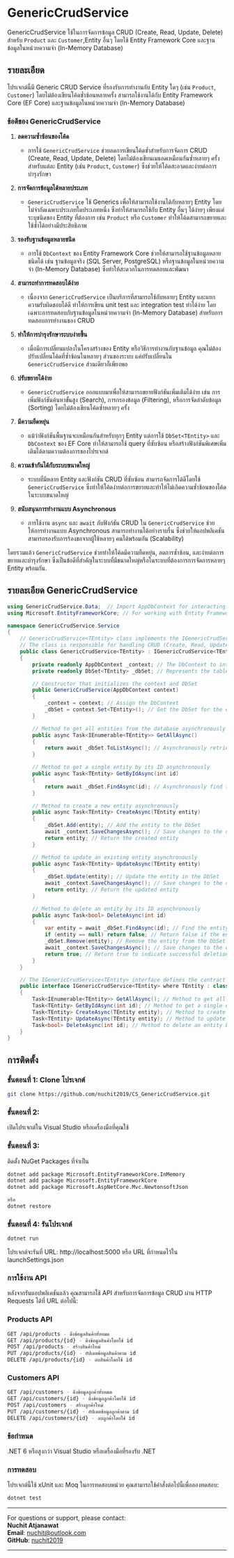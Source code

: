 # GenericCrudService

GenericCrudService ใช้ในการจัดการข้อมูล CRUD (Create, Read, Update, Delete) สำหรับ `Product` และ `Customer`,Entity อื่นๆ  โดยใช้ Entity Framework Core และฐานข้อมูลในหน่วยความจำ (In-Memory Database)

## รายละเอียด

โปรเจกต์นี้มี Generic CRUD Service ที่รองรับการทำงานกับ Entity ใดๆ (เช่น `Product`, `Customer`) โดยไม่ต้องเขียนโค้ดซ้ำซ้อนหลายครั้ง สามารถใช้งานได้กับ Entity Framework Core (EF Core) และฐานข้อมูลในหน่วยความจำ (In-Memory Database)

### ข้อดีของ **GenericCrudService**

1. **ลดความซ้ำซ้อนของโค้ด**
   - การใช้ `GenericCrudService` ช่วยลดการเขียนโค้ดซ้ำสำหรับการจัดการ CRUD (Create, Read, Update, Delete) โดยไม่ต้องเขียนเมธอดเหมือนกันซ้ำหลายๆ ครั้งสำหรับแต่ละ Entity (เช่น `Product`, `Customer`) ซึ่งช่วยให้โค้ดสะอาดและง่ายต่อการบำรุงรักษา

2. **การจัดการข้อมูลได้หลายประเภท**
   - `GenericCrudService` ใช้ Generics เพื่อให้สามารถใช้งานได้กับหลายๆ Entity โดยไม่จำกัดเฉพาะประเภทใดประเภทหนึ่ง ซึ่งทำให้สามารถใช้กับ Entity อื่นๆ ได้ง่ายๆ เพียงแค่ระบุชนิดของ Entity ที่ต้องการ เช่น `Product` หรือ `Customer` ทำให้โค้ดสามารถขยายและใช้ซ้ำได้อย่างมีประสิทธิภาพ

3. **รองรับฐานข้อมูลหลายชนิด**
   - การใช้ `DbContext` ของ Entity Framework Core ช่วยให้สามารถใช้ฐานข้อมูลหลายชนิดได้ เช่น ฐานข้อมูลจริง (SQL Server, PostgreSQL) หรือฐานข้อมูลในหน่วยความจำ (In-Memory Database) ซึ่งทำให้สะดวกในการทดสอบและพัฒนา

4. **สามารถทำการทดสอบได้ง่าย**
   - เนื่องจาก `GenericCrudService` เป็นบริการที่สามารถใช้กับหลายๆ Entity และแยกความรับผิดชอบได้ดี ทำให้การเขียน unit test และ integration test ทำได้ง่าย โดยเฉพาะการทดสอบกับฐานข้อมูลในหน่วยความจำ (In-Memory Database) สำหรับการทดสอบการทำงานของ CRUD

5. **ทำให้การบำรุงรักษาระบบง่ายขึ้น**
   - เมื่อมีการเปลี่ยนแปลงในโครงสร้างของ Entity หรือวิธีการทำงานกับฐานข้อมูล คุณไม่ต้องปรับเปลี่ยนโค้ดที่ซ้ำซ้อนในหลายๆ ส่วนของระบบ แค่ปรับเปลี่ยนใน `GenericCrudService` ส่วนเดียวก็เพียงพอ

6. **ปรับขยายได้ง่าย**
   - `GenericCrudService` ออกแบบมาเพื่อให้สามารถขยายฟังก์ชันเพิ่มเติมได้ง่าย เช่น การเพิ่มฟังก์ชันค้นหาขั้นสูง (Search), การกรองข้อมูล (Filtering), หรือการจัดลำดับข้อมูล (Sorting) โดยไม่ต้องเขียนโค้ดซ้ำหลายๆ ครั้ง

7. **มีความยืดหยุ่น**
   - แม้ว่าฟังก์ชันพื้นฐานจะเหมือนกันสำหรับทุกๆ Entity แต่การใช้ `DbSet<TEntity>` และ `DbContext` ของ EF Core ทำให้สามารถใช้ query ที่ซับซ้อน หรือสร้างฟังก์ชันพิเศษเพิ่มเติมได้ตามความต้องการของโปรเจกต์

8. **ความเข้ากันได้กับระบบขนาดใหญ่**
   - ระบบที่มีหลาย Entity และฟังก์ชัน CRUD ที่ซับซ้อน สามารถจัดการได้ดีโดยใช้ `GenericCrudService` ซึ่งทำให้โค้ดง่ายต่อการขยายและทำให้ไม่เกิดความซ้ำซ้อนของโค้ดในระบบขนาดใหญ่

9. **สนับสนุนการทำงานแบบ Asynchronous**
   - การใช้งาน `async` และ `await` กับฟังก์ชัน CRUD ใน `GenericCrudService` ช่วยให้การทำงานแบบ Asynchronous สามารถทำงานได้อย่างราบรื่น ซึ่งช่วยให้แอปพลิเคชันสามารถรองรับการร้องขอจากผู้ใช้หลายๆ คนได้พร้อมกัน (Scalability)

โดยรวมแล้ว `GenericCrudService` ช่วยทำให้โค้ดมีความยืดหยุ่น, ลดการซ้ำซ้อน, และง่ายต่อการขยายและบำรุงรักษา ซึ่งเป็นข้อดีที่สำคัญในระบบที่มีขนาดใหญ่หรือในระบบที่ต้องการการจัดการหลายๆ Entity พร้อมกัน.

## รายละเอียด GenericCrudService
```csharp
using GenericCrudService.Data;  // Import AppDbContext for interacting with the database
using Microsoft.EntityFrameworkCore; // For working with Entity Framework Core

namespace GenericCrudService.Service
{
    // GenericCrudService<TEntity> class implements the IGenericCrudService<TEntity> interface
    // The class is responsible for handling CRUD (Create, Read, Update, Delete) operations for any entity type (TEntity)
    public class GenericCrudService<TEntity> : IGenericCrudService<TEntity> where TEntity : class
    {
        private readonly AppDbContext _context; // The DbContext to interact with the database
        private readonly DbSet<TEntity> _dbSet; // Represents the table of entities in the database

        // Constructor that initializes the context and DbSet
        public GenericCrudService(AppDbContext context)
        {
            _context = context; // Assign the DbContext
            _dbSet = context.Set<TEntity>(); // Get the DbSet for the entity type
        }

        // Method to get all entities from the database asynchronously
        public async Task<IEnumerable<TEntity>> GetAllAsync()
        {
            return await _dbSet.ToListAsync(); // Asynchronously retrieve all entities
        }

        // Method to get a single entity by its ID asynchronously
        public async Task<TEntity> GetByIdAsync(int id)
        {
            return await _dbSet.FindAsync(id); // Asynchronously find the entity by its ID
        }

        // Method to create a new entity asynchronously
        public async Task<TEntity> CreateAsync(TEntity entity)
        {
            _dbSet.Add(entity); // Add the entity to the DbSet
            await _context.SaveChangesAsync(); // Save changes to the database
            return entity; // Return the created entity
        }

        // Method to update an existing entity asynchronously
        public async Task<TEntity> UpdateAsync(TEntity entity)
        {
            _dbSet.Update(entity); // Update the entity in the DbSet
            await _context.SaveChangesAsync(); // Save changes to the database
            return entity; // Return the updated entity
        }

        // Method to delete an entity by its ID asynchronously
        public async Task<bool> DeleteAsync(int id)
        {
            var entity = await _dbSet.FindAsync(id); // Find the entity by its ID
            if (entity == null) return false; // Return false if the entity is not found
            _dbSet.Remove(entity); // Remove the entity from the DbSet
            await _context.SaveChangesAsync(); // Save changes to the database
            return true; // Return true to indicate successful deletion
        }
    }

    // The IGenericCrudService<TEntity> interface defines the contract for the CRUD operations
    public interface IGenericCrudService<TEntity> where TEntity : class
    {
        Task<IEnumerable<TEntity>> GetAllAsync(); // Method to get all entities asynchronously
        Task<TEntity> GetByIdAsync(int id); // Method to get a single entity by ID asynchronously
        Task<TEntity> CreateAsync(TEntity entity); // Method to create a new entity asynchronously
        Task<TEntity> UpdateAsync(TEntity entity); // Method to update an existing entity asynchronously
        Task<bool> DeleteAsync(int id); // Method to delete an entity by ID asynchronously
    }
}
```

## การติดตั้ง

### ขั้นตอนที่ 1: Clone โปรเจกต์

```bash
git clone https://github.com/nuchit2019/CS_GenericCrudService.git
```

### ขั้นตอนที่ 2: 
เปิดโปรเจกต์ใน Visual Studio หรือเครื่องมือที่คุณใช้
### ขั้นตอนที่ 3: 
ติดตั้ง NuGet Packages ที่จำเป็น
```bash
dotnet add package Microsoft.EntityFrameworkCore.InMemory
dotnet add package Microsoft.EntityFrameworkCore
dotnet add package Microsoft.AspNetCore.Mvc.NewtonsoftJson

หรือ
dotnet restore
```
### ขั้นตอนที่ 4: รันโปรเจกต์
```bash
dotnet run
```
โปรเจกต์จะรันที่ URL: http://localhost:5000 หรือ URL ที่กำหนดไว้ใน launchSettings.json
### การใช้งาน API
หลังจากรันแอปพลิเคชันแล้ว คุณสามารถใช้ API สำหรับการจัดการข้อมูล CRUD ผ่าน HTTP Requests ได้ที่ URL ต่อไปนี้:


### Products API
```bash
GET /api/products - ดึงข้อมูลสินค้าทั้งหมด
GET /api/products/{id} - ดึงข้อมูลสินค้าโดยใช้ id
POST /api/products - สร้างสินค้าใหม่
PUT /api/products/{id} - อัปเดตข้อมูลสินค้าตาม id
DELETE /api/products/{id} - ลบสินค้าโดยใช้ id
```

### Customers API
```bash
GET /api/customers - ดึงข้อมูลลูกค้าทั้งหมด
GET /api/customers/{id} - ดึงข้อมูลลูกค้าโดยใช้ id
POST /api/customers - สร้างลูกค้าใหม่
PUT /api/customers/{id} - อัปเดตข้อมูลลูกค้าตาม id
DELETE /api/customers/{id} - ลบลูกค้าโดยใช้ id
```


### ข้อกำหนด
.NET 6 หรือสูงกว่า
Visual Studio หรือเครื่องมือที่รองรับ .NET

### การทดสอบ
โปรเจกต์นี้ใช้ xUnit และ Moq ในการทดสอบหน่วย คุณสามารถใช้คำสั่งต่อไปนี้เพื่อลองทดสอบ:
```bash
dotnet test
```

---
For questions or support, please contact:  
**Nuchit Atjanawat**  
**Email**: nuchit@outlook.com  
**GitHub**: [nuchit2019](https://github.com/nuchit2019)

--- 

 
